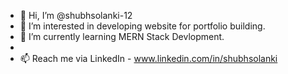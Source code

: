- 👋 Hi, I’m @shubhsolanki-12
- 👀 I’m interested in developing website for portfolio building.
- 🌱 I’m currently learning MERN Stack Devlopment.
- <!---💞️ I’m looking to collaborate on ... --->
- 📫 Reach me via LinkedIn - www.linkedin.com/in/shubhsolanki

<!---
shubhsolanki-12/shubhsolanki-12 is a ✨ special ✨ repository because its `README.md` (this file) appears on your GitHub profile.
You can click the Preview link to take a look at your changes.
--->
